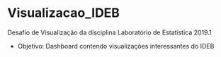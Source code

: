 # Visualizacao_IDEB
Desafio de Visualização da disciplina Laboratório de Estatística 2019.1

- Objetivo: Dashboard contendo visualizações interessantes do IDEB


